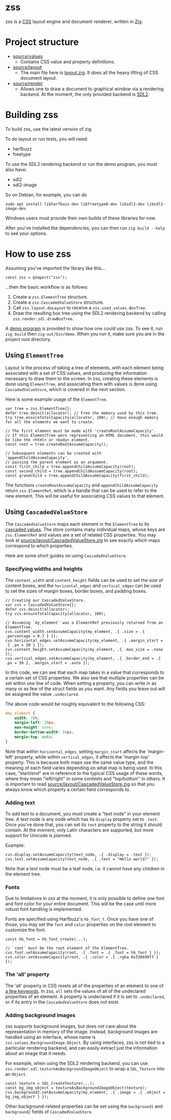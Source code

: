 # zss
zss is a [CSS](https://www.w3.org/Style/CSS/) layout engine and document renderer, written in [Zig](https://ziglang.org/).

# Project structure
- [source/values](source/values)
  - Contains CSS value and property definitions.
- [source/layout](source/layout)
  - The main file here is [layout.zig](source/layout/layout.zig). It does all the heavy lifting of CSS document layout.
- [source/render](source/render)
  - Allows one to draw a document to graphical window via a rendering backend. At the moment, the only provided backend is [SDL2](https://libsdl.org/).

# Building zss
To build zss, use the latest version of zig.

To do layout or run tests, you will need:
- harfbuzz
- freetype

To use the SDL2 rendering backend or run the demo program, you must also have:
- sdl2
- sdl2-image

So on Debian, for example, you can do
```
sudo apt install libharfbuzz-dev libfreetype6-dev libsdl2-dev libsdl2-image-dev
```

Windows users must provide their own builds of these libraries for now.

After you've installed the dependencies, you can then run `zig build --help` to see your options.

# How to use zss
Assuming you've imported the library like this...
```zig
const zss = @import("zss");
```
...then the basic workflow is as follows:
1. Create a `zss.ElementTree` structure.
2. Create a `zss.CascadedValueStore` structure.
3. Call `zss.layout.doLayout` to receive a `zss.used_values.BoxTree`.
4. Draw the resulting box tree using the SDL2 rendering backend by calling `zss.render.sdl.drawBoxTree`.

A [demo program](demo/demo.zig) is provided to show how one could use zss. To see it, run `zig build` then `zig-out/bin/demo`.
When you run it, make sure you are in the project root directory.

## Using `ElementTree`
Layout is the process of taking a tree of elements, with each element being associated with a set of CSS values, and producing the information necessary to draw them to the screen. In zss, creating these elements is done using `ElementTree`, and associating them with values is done using `CascadedValueStore`, which is covered in the next section.

Here is some example usage of the `ElementTree`.
```zig
var tree = zss.ElementTree{};
defer tree.deinit(allocator); // Free the memory used by this tree.
try tree.ensureTotalCapacity(allocator, 100); // Have enough memory for all the elements we want to create.

// The first element must be made with 'createRootAssumeCapacity'.
// If this ElementTree were representing an HTML document, this would be like the <html> or <body> element.
const root = tree.createRootAssumeCapacity();

// Subsequent elements can be created with 'appendChildAssumeCapacity',
// passing the parent element as an argument.
const first_child = tree.appendChildAssumeCapacity(root);
const second_child = tree.appendChildAssumeCapacity(root);
const grandchild = tree.appendChildAssumeCapacity(first_child);
```

The functions `createRootAssumeCapacity` and `appendChildAssumeCapacity` return `zss.ElementRef`, which is a handle that can be used to refer to the new element. This will be useful for associating CSS values to that element.

## Using `CascadedValueStore`
The `CascadedValueStore` maps each element in the `ElementTree` to its [cascaded values](https://www.w3.org/TR/css-cascade-4/#cascaded). The store contains many individual maps, whose keys are `zss.ElementRef` and values are a set of related CSS properties. You may look at [source/layout/CascadedValueStore.zig](source/layout/CascadedValueStore.zig) to see exactly which maps correspond to which properties.

Here are some short guides on using `CascadedValueStore`.

### Specifying widths and heights
The `content_width` and `content_height` fields can be used to set the size of content boxes, and the `horizontal_edges` and `vertical_edges` can be used to set the sizes of margin boxes, border boxes, and padding boxes.

```zig
// Creating our CascadedValueStore.
var cvs = CascadedValueStore{};
defer cvs.deinit(allocator);
try cvs.ensureTotalCapacity(allocator, 100);

// Assuming `my_element` was a ElementRef previously returned from an ElementTree.
cvs.content_width.setAssumeCapacity(my_element, .{ .size = .{ .percentage = 0.7 } });
cvs.horizontal_edges.setAssumeCapacity(my_element, .{ .margin_start = .{ .px = 20 } });
cvs.content_height.setAssumeCapacity(my_element, .{ .max_size = .none });
cvs.vertical_edges.setAssumeCapacity(my_element, .{ .border_end = .{ .px = 50 }, .margin_start = .auto });
```

In this code, we can see that each map takes in a value that corresponds to a certain set of CSS properties. We also see that multiple properties can be set within one line of code. When setting a property, you can write in as many or as few of the struct fields as you want. Any fields you leave out will be assigned the value `.undeclared`.

The above code would be roughly equivalent to the following CSS:
```css
#my_element {
    width: 70%;
    margin-left: 20px;
    max-height: none;
    border-bottom-width: 50px;
    margin-top: auto;
}
```

Note that within `horizontal_edges`, setting `margin_start` affects the 'margin-left' property, while within `vertical_edges`, it affects the 'margin-top' property. This is because both maps use the same value type, and the meaning of each field varies depending on what map is being used. In this case, "start/end" are in reference to the typical CSS usage of these words, where they mean "left/right" in some contexts and "top/bottom" in others. It is important to read [source/layout/CascadedValueStore.zig](source/layout/CascadedValueStore.zig) so that you always know which property a certain field corresponds to.

### Adding text
To add text to a document, you must create a "text node" in your element tree. A text node is any node which has its `display` property set to `.text`. Once you've done that, you can set its `text` property to the string it should contain. At the moment, only Latin characters are supported, but more support for Unicode is planned.

Example:
```zig
cvs.display.setAssumeCapacity(text_node, .{ .display = .text });
cvs.text.setAssumeCapacity(text_node, .{ .text = "Hello world!" });
```

Note that a text node must be a leaf node, i.e. it cannot have any children in the element tree.

### Fonts
Due to limitations in zss at the moment, it is only possible to define one font and font color for your entire document. This will be the case until more robust font handling is implemented.

Fonts are specified using Harfbuzz's `hb_font_t`. Once you have one of those, you may set the `font` and `color` properties on the root element to customize the font.

```zig
const hb_font = hb_font_create(...);

// `root` must be the root element of the ElementTree.
cvs.font.setAssumeCapacity(root, .{ .font = .{ .font = hb_font } });
cvs.color.setAssumeCapacity(root, .{ .color = .{ .rgba 0x336699ff } });
```

### The 'all' property
The 'all' property in CSS resets all of the properties of an element to one of [a few keywords](https://www.w3.org/TR/css-cascade-4/#all-shorthand). In zss, `all` sets the values of all of the undeclared properties of an element. A property is undeclared if it is set to `.undeclared`, or if its entry in the `CascadedValueStore` does not exist.

### Adding background images
zss supports background images, but does not care about the representation in memory of the image. Instead, background images are handled using an interface, whose name is `zss.values.BackgroundImage.Object`. By using interfaces, zss is not tied to a particular rendering backend, and can easily extract just the information about an image that it needs.

For example, when using the SDL2 rendering backend, you can use `zss.render.sdl.textureAsBackgroundImageObject` to wrap a `SDL_Texture` into an `Object`.
```zig
const texture = SDL_CreateTexture(...);
const bg_img_object = textureAsBackgroundImageObject(texture);
cvs.background2.setAssumeCapacity(my_element, .{ .image = .{ .object = bg_img_object } });
```

Other background-related properties can be set using the `background1` and `background2` fields of `CascadedValueStore`.
